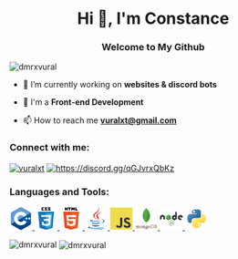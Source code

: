 <h1 align="center">Hi 👋, I'm Constance</h1>
<h3 align="center">Welcome to My Github </h3>

<p align="left"> <img src="https://komarev.com/ghpvc/?username=dmrxvural&label=Profile%20views&color=61177c&style=plastic" alt="dmrxvural" /> </p>

- 🔭 I’m currently working on **websites & discord bots**

- 💬 I'm a **Front-end Development**

- 📫 How to reach me **vuralxt@gmail.com**

<h3 align="left">Connect with me:</h3>
<p align="left">
<a href="https://instagram.com/vuralxt" target="blank"><img align="center" src="https://raw.githubusercontent.com/rahuldkjain/github-profile-readme-generator/master/src/images/icons/Social/instagram.svg" alt="vuralxt" height="30" width="40" /></a>
<a href="https://discord.gg/wH9TN7jkHx" target="blank"><img align="center" src="https://raw.githubusercontent.com/rahuldkjain/github-profile-readme-generator/master/src/images/icons/Social/discord.svg" alt="https://discord.gg/qGJvrxQbKz" height="30" width="40" /></a>
</p>

<h3 align="left">Languages and Tools:</h3>
<p align="left"> <a href="https://www.w3schools.com/cpp/" target="_blank" rel="noreferrer"> <img src="https://raw.githubusercontent.com/devicons/devicon/master/icons/cplusplus/cplusplus-original.svg" alt="cplusplus" width="40" height="40"/> </a> <a href="https://www.w3schools.com/css/" target="_blank" rel="noreferrer"> <img src="https://raw.githubusercontent.com/devicons/devicon/master/icons/css3/css3-original-wordmark.svg" alt="css3" width="40" height="40"/> </a> <a href="https://www.w3.org/html/" target="_blank" rel="noreferrer"> <img src="https://raw.githubusercontent.com/devicons/devicon/master/icons/html5/html5-original-wordmark.svg" alt="html5" width="40" height="40"/> </a> <a href="https://www.java.com" target="_blank" rel="noreferrer"> <img src="https://raw.githubusercontent.com/devicons/devicon/master/icons/java/java-original.svg" alt="java" width="40" height="40"/> </a> <a href="https://developer.mozilla.org/en-US/docs/Web/JavaScript" target="_blank" rel="noreferrer"> <img src="https://raw.githubusercontent.com/devicons/devicon/master/icons/javascript/javascript-original.svg" alt="javascript" width="40" height="40"/> </a> <a href="https://www.mongodb.com/" target="_blank" rel="noreferrer"> <img src="https://raw.githubusercontent.com/devicons/devicon/master/icons/mongodb/mongodb-original-wordmark.svg" alt="mongodb" width="40" height="40"/> </a> <a href="https://nodejs.org" target="_blank" rel="noreferrer"> <img src="https://raw.githubusercontent.com/devicons/devicon/master/icons/nodejs/nodejs-original-wordmark.svg" alt="nodejs" width="40" height="40"/> </a> <a href="https://www.python.org" target="_blank" rel="noreferrer"> <img src="https://raw.githubusercontent.com/devicons/devicon/master/icons/python/python-original.svg" alt="python" width="40" height="40"/> </a> </p>

<p><img align="left" src="https://github-readme-stats.vercel.app/api/top-langs?username=dmrxvural&show_icons=true&theme=tokyonight&title_color=9929bd&locale=en&layout=compact" alt="dmrxvural" /></p>

<p>&nbsp;<img align="center" src="https://github-readme-stats.vercel.app/api?username=dmrxvural&show_icons=true&theme=tokyonight&title_color=61177c&text_color=7b219f&locale=en" alt="dmrxvural" /></p>


